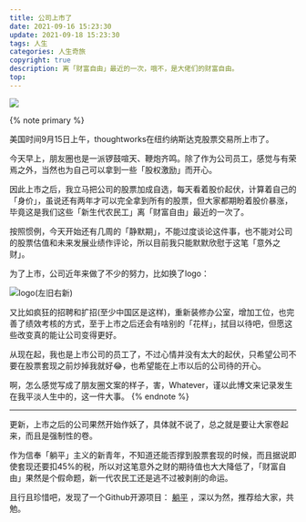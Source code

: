 ```yaml
---
title: 公司上市了
date: 2021-09-16 15:23:30
update: 2021-09-18 15:23:30
tags: 人生
categories: 人生奇旅
copyright: true
description: 离「财富自由」最近的一次，哦不，是大佬们的财富自由。
top:
---
```


<img src="https://i.loli.net/2021/09/18/KhCfumNJxLsgXH8.jpg" >

{% note primary %}

美国时间9月15日上午，thoughtworks在纽约纳斯达克股票交易所上市了。

今天早上，朋友圈也是一派锣鼓喧天、鞭炮齐鸣。除了作为公司员工，感觉与有荣焉之外，当然也为自己可以拿到一些「股权激励」而开心。

因此上市之后，我立马把公司的股票加成自选，每天看着股价起伏，计算着自己的「身价」，虽说还有两年才可以完全拿到所有的股票，但大家都期盼着股价暴涨，毕竟这是我们这些「新生代农民工」离「财富自由」最近的一次了。

按照惯例，今天开始还有几周的「静默期」，不能过度谈论这件事，也不能对公司的股票估值和未来发展业绩作评论，所以目前我只能默默欣慰于这笔「意外之财」。

为了上市，公司近年来做了不少的努力，比如换了logo：

![logo(左旧右新)](https://i.loli.net/2021/09/22/jnJpbLr57h8eVM4.png)

又比如疯狂的招聘和扩招(至少中国区是这样)，重新装修办公室，增加工位，也完善了绩效考核的方式，至于上市之后还会有啥别的「花样」，拭目以待吧，但愿这些改变真的能让公司变得更好。

从现在起，我也是上市公司的员工了，不过心情并没有太大的起伏，只希望公司不要在股票套现之前炒掉我就好:joy:，也希望能在上市以后的公司待的开心。

啊，怎么感觉写成了朋友圈文案的样子，害，Whatever，谨以此博文来记录发生在我平淡人生中的，这一件大事。
{% endnote %}

--- 

更新，上市之后的公司果然开始作妖了，具体就不说了，总之就是要让大家卷起来，而且是强制性的卷。

作为信奉「躺平」主义的新青年，不知道还能否撑到股票套现的时候，而且据说即使套现还要扣45%的税，所以对这笔意外之财的期待值也大大降低了，「财富自由」果然是个假命题，新一代农民工还是逃不过被剥削的命运。

且行且珍惜吧，发现了一个Github开源项目： [躺平](https://github.com/phodal/tangping) ，深以为然，推荐给大家，共勉。